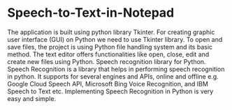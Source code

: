 # Speech-to-Text-in-Notepad
The application is built using python library Tkinter. For creating graphic user interface (GUI) on Python we need to use Tkinter library.
To open and save files, the project is using Python file handling system and its basic method. The text editor offers functionalities like open, close, edit and create new files using Python.
Speech recognition library for Python. Speech Recognition is a library that helps in performing speech recognition in python. It supports for several engines and APIs, online and offline e.g. Google Cloud Speech API, Microsoft Bing Voice Recognition, and IBM Speech to Text etc. Implementing Speech Recognition in Python is very easy and simple. 
